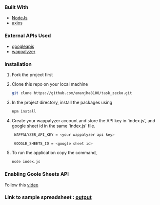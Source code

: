 
### Built With

- [NodeJs](https://nodejs.org/en/)
- [axios](https://www.npmjs.com/package/axios)

### External APIs Used

- [googleapis](https://www.npmjs.com/package/googleapis)
- [wappalyzer](https://www.wappalyzer.com/)

### Installation 

1. Fork the project first

2. Clone this repo on your local machine
   ```sh
   git clone https://github.com/amanjha8100/task_zecko.git
   ```
3. In the project directory, install the packages using

   ```sh
   npm install
   ```

4. Create your wappalyzer account and store the API key in 'index.js', and google sheet id in the same 'index.js' file.

   ```sh
    WAPPALYZER_API_KEY = <your wappalyzer api key>

    GOOGLE_SHEETS_ID = <google sheet id>
   ```

5. To run the application copy the command,

   ```sh
   node index.js
   ```

### Enabling Goole Sheets API 

Follow this [video](https://www.youtube.com/watch?v=MiPpQzW_ya0)


### Link to sample spreadsheet : [output](https://docs.google.com/spreadsheets/d/1ZxgmWrvWU2gFey5Euh_df74FSho7PkO0_xTU2vejGv4/edit#gid=631571681)